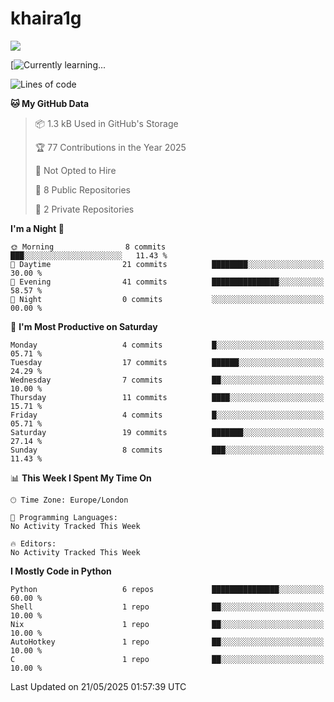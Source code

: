 # khaira1g

![](https://komarev.com/ghpvc/?username=khaira1g)

[![Currently learning...](https://github-readme-tech-stack.vercel.app/api/cards?title=Currently+learning...&lineCount=1&line1=python%2Cpython%2Cfff100%3Bhtml5%2Chtml5%2Cff5800%3Bcss%2Ccss%2C00e0ff%3Bjavascript%2Cjavascript%2Cfff100%3B)

<!--START_SECTION:waka-->
![Lines of code](https://img.shields.io/badge/From%20Hello%20World%20I%27ve%20Written-5.1%20thousand%20lines%20of%20code-blue)

**🐱 My GitHub Data** 

> 📦 1.3 kB Used in GitHub's Storage 
 > 
> 🏆 77 Contributions in the Year 2025
 > 
> 🚫 Not Opted to Hire
 > 
> 📜 8 Public Repositories 
 > 
> 🔑 2 Private Repositories 
 > 
**I'm a Night 🦉** 

```text
🌞 Morning                8 commits           ███░░░░░░░░░░░░░░░░░░░░░░   11.43 % 
🌆 Daytime                21 commits          ████████░░░░░░░░░░░░░░░░░   30.00 % 
🌃 Evening                41 commits          ███████████████░░░░░░░░░░   58.57 % 
🌙 Night                  0 commits           ░░░░░░░░░░░░░░░░░░░░░░░░░   00.00 % 
```
📅 **I'm Most Productive on Saturday** 

```text
Monday                   4 commits           █░░░░░░░░░░░░░░░░░░░░░░░░   05.71 % 
Tuesday                  17 commits          ██████░░░░░░░░░░░░░░░░░░░   24.29 % 
Wednesday                7 commits           ██░░░░░░░░░░░░░░░░░░░░░░░   10.00 % 
Thursday                 11 commits          ████░░░░░░░░░░░░░░░░░░░░░   15.71 % 
Friday                   4 commits           █░░░░░░░░░░░░░░░░░░░░░░░░   05.71 % 
Saturday                 19 commits          ███████░░░░░░░░░░░░░░░░░░   27.14 % 
Sunday                   8 commits           ███░░░░░░░░░░░░░░░░░░░░░░   11.43 % 
```


📊 **This Week I Spent My Time On** 

```text
🕑︎ Time Zone: Europe/London

💬 Programming Languages: 
No Activity Tracked This Week

🔥 Editors: 
No Activity Tracked This Week
```

**I Mostly Code in Python** 

```text
Python                   6 repos             ███████████████░░░░░░░░░░   60.00 % 
Shell                    1 repo              ██░░░░░░░░░░░░░░░░░░░░░░░   10.00 % 
Nix                      1 repo              ██░░░░░░░░░░░░░░░░░░░░░░░   10.00 % 
AutoHotkey               1 repo              ██░░░░░░░░░░░░░░░░░░░░░░░   10.00 % 
C                        1 repo              ██░░░░░░░░░░░░░░░░░░░░░░░   10.00 % 
```




 Last Updated on 21/05/2025 01:57:39 UTC
<!--END_SECTION:waka-->
